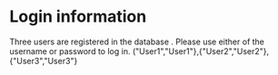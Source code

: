 # Login information

Three users are registered in the database . Please use either of the username or password to log in.
("User1","User1"},{"User2","User2"},{"User3","User3"}
